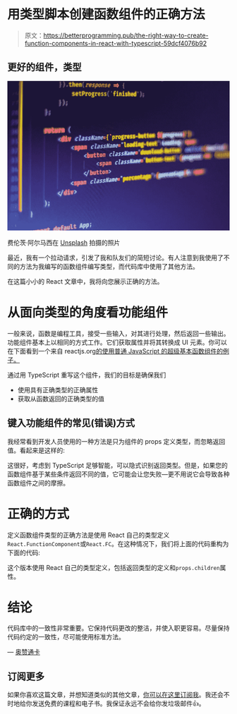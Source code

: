 # 用类型脚本创建函数组件的正确方法

> 原文：<https://betterprogramming.pub/the-right-way-to-create-function-components-in-react-with-typescript-59dcf4076b92>

## 更好的组件，类型

![](img/4c4ae6c48f719c2c422ccd6aa5072b13.png)

费伦茨·阿尔马西在 [Unsplash](https://unsplash.com/photos/eBRTYyjwpRY) 拍摄的照片

最近，我有一个拉动请求，引发了我和队友们的简短讨论。有人注意到我使用了不同的方法为我编写的函数组件编写类型，而代码库中使用了其他方法。

在这篇小小的 React 文章中，我将向您展示正确的方法。

# 从面向类型的角度看功能组件

一般来说，函数是编程工具，接受一些输入，对其进行处理，然后返回一些输出。功能组件基本上以相同的方式工作。它们获取属性并将其转换成 UI 元素。你可以在下面看到一个来自 reactjs.org[的使用普通 JavaScript 的超级基本函数组件的例子。](https://reactjs.org/docs/components-and-props.html)

通过用 TypeScript 重写这个组件，我们的目标是确保我们

*   使用具有正确类型的正确属性
*   获取从函数返回的正确类型的值

## 键入功能组件的常见(错误)方式

我经常看到开发人员使用的一种方法是只为组件的 props 定义类型，而忽略返回值。看起来是这样的:

这很好，考虑到 TypeScript 足够智能，可以隐式识别返回类型。但是，如果您的函数组件基于某些条件返回不同的值，它可能会让您失败—更不用说它会导致各种函数组件之间的摩擦。

# 正确的方式

定义函数组件类型的正确方法是使用 React 自己的类型定义`React.FunctionComponent`或`React.FC`。在这种情况下，我们将上面的代码重构为下面的代码:

这个版本使用 React 自己的类型定义，包括返回类型的定义和`props.children`属性。

# 结论

代码库中的一致性非常重要。它保持代码更改的整洁，并使入职更容易。尽量保持代码约定的一致性，尽可能使用标准方法。

— [奥赞通卡](https://medium.com/@ozantunca)

## 订阅更多

如果你喜欢这篇文章，并想知道类似的其他文章，[你可以在这里订阅我](https://ozantunca.org/subscribe)。我还会不时地给你发送免费的课程和电子书。我保证永远不会给你发垃圾邮件👍。